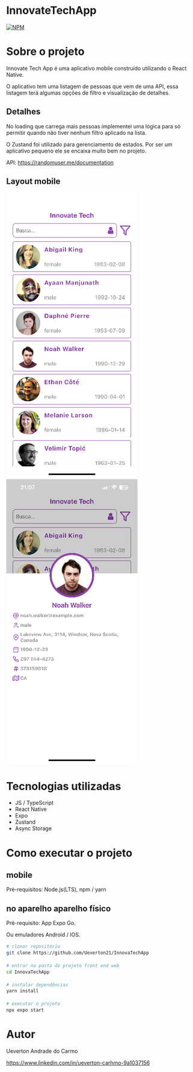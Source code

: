 # InnovateTechApp
[![NPM](https://img.shields.io/npm/l/react-native)](https://github.com/Ueverton21/InnovaTechApp/blob/main/LICENSE) 

# Sobre o projeto

Innovate Tech App é uma aplicativo mobile construído utilizando o React Native.  

O aplicativo tem uma listagem de pessoas que vem de uma API, essa listagem terá algumas opções de filtro e visualização de detalhes.

## Detalhes 
No loading que carrega mais pessoas implementei uma lógica para só permitir quando não tiver nenhum filtro aplicado na lista.

O Zustand foi utilizado para gerenciamento de estados. Por ser um aplicativo pequeno ele se encaixa muito bem no projeto.

API: https://randomuser.me/documentation

## Layout mobile
![Mobile 1](https://github.com/Ueverton21/assets/blob/main/IMG_7064.PNG) ![Mobile 2](https://github.com/Ueverton21/assets/blob/main/IMG_7065.PNG)


# Tecnologias utilizadas
- JS / TypeScript
- React Native
- Expo
- Zustand
- Async Storage

# Como executar o projeto

## mobile
Pré-requisitos: Node.js(LTS), npm / yarn

## no aparelho aparelho físico
Pré-requisito: App Expo Go.

Ou emuladores Android / IOS.

```bash
# clonar repositório
git clone https://github.com/Ueverton21/InnovaTechApp

# entrar na pasta do projeto front end web
cd InnovaTechApp

# instalar dependências
yarn install

# executar o projeto
npx expo start
```

# Autor

Ueverton Andrade do Carmo

https://www.linkedin.com/in/ueverton-carhmo-9a1037156

